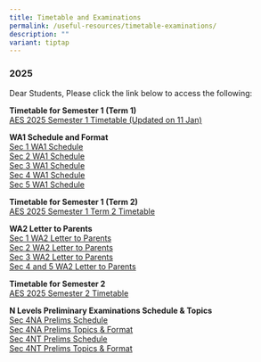 ```yaml
---
title: Timetable and Examinations
permalink: /useful-resources/timetable-examinations/
description: ""
variant: tiptap
---
```

<h3>2025</h3>
<p>Dear Students, Please click the link below to access the following:</p>
<p><strong>Timetable for Semester 1 (Term 1)</strong>
<br><a href="/files/AES_2025_Semester_1_Timetable__Updated_on_11_Jan_.pdf" rel="noopener noreferrer nofollow" target="_blank">AES 2025 Semester 1 Timetable (Updated on 11 Jan)</a>
</p>
<p><strong>WA1 Schedule and Format</strong>
<br><a href="/files/1__2025_Sec_1_WA1_Schedule.pdf" rel="noopener noreferrer nofollow" target="_blank">Sec 1 WA1 Schedule</a>
<br><a href="/files/2__2025_Sec_2_WA1_Schedule.pdf" rel="noopener noreferrer nofollow" target="_blank">Sec 2 WA1 Schedule</a>
<br><a href="/files/3__2025_Sec_3_WA1_Schedule.pdf" rel="noopener noreferrer nofollow" target="_blank">Sec 3 WA1 Schedule</a>
<br><a href="/files/4__2025_Sec_4_WA1_Schedule.pdf" rel="noopener noreferrer nofollow" target="_blank">Sec 4 WA1 Schedule</a>
<br><a href="/files/5__2025_Sec_5_WA1_Schedule.pdf" rel="noopener noreferrer nofollow" target="_blank">Sec 5 WA1 Schedule</a>
</p>
<p><strong>Timetable for Semester 1 (Term 2)</strong>
<br><a href="/files/AES_2025_SEM1_CLASS_TIMETABLE_Term2__19Mar_.pdf" rel="noopener noreferrer nofollow" target="_blank">AES 2025 Semester 1 Term 2 Timetable</a>
</p>
<p><strong>WA2 Letter to Parents</strong>
<br><a href="/files/Sec_1_WA2_letter.pdf" rel="noopener noreferrer nofollow" target="_blank">Sec 1 WA2 Letter to Parents</a>
<br><a href="/files/Sec_2_WA2_letter.pdf" rel="noopener noreferrer nofollow" target="_blank">Sec 2 WA2 Letter to Parents</a>
<br><a href="/files/Sec_3_WA2_letter.pdf" rel="noopener noreferrer nofollow" target="_blank">Sec 3 WA2 Letter to Parents</a>
<br><a href="/files/Sec_4_and_5_WA2_letter.pdf" rel="noopener noreferrer nofollow" target="_blank">Sec 4 and 5 WA2 Letter to Parents</a>
</p>
<p><strong>Timetable for Semester 2</strong>
<br><a href="/files/AES_2025_SEM2_Final_26Jun_Class.pdf" rel="noopener nofollow" target="_blank">AES 2025 Semester 2 Timetable</a>
</p>
<p><strong>N Levels Preliminary Examinations Schedule &amp; Topics</strong>
<br><a href="/files/4NA_Prelims___Schedule.pdf" rel="noopener nofollow" target="_blank">Sec 4NA Prelims Schedule</a>
<br><a href="/files/4NA_Prelims___Topics_and_Format.pdf" rel="noopener nofollow" target="_blank">Sec 4NA Prelims Topics &amp; Format</a>
<br><a href="/files/4NT_Prelims___Schedule.pdf" rel="noopener nofollow" target="_blank">Sec 4NT Prelims Schedule</a>
<br><a href="/files/4NT_Prelims___Topics_and_Format.pdf" rel="noopener nofollow" target="_blank">Sec 4NT Prelims Topics &amp; Format</a>
</p>
<p>
<br>
</p>